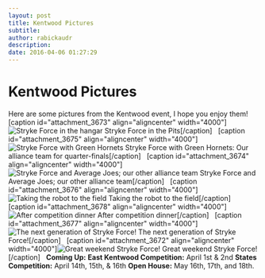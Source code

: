 ```yaml
---
layout: post
title: Kentwood Pictures
subtitle:
author: rabickaudr
description:
date: 2016-04-06 01:27:29
---
```


# Kentwood Pictures

Here are some pictures from the Kentwood event, I hope you enjoy them! [caption id="attachment_3673" align="aligncenter" width="4000"]![Stryke Force in the hangar](/wp-content/uploads/2016/04/100_0834.jpg) Stryke Force in the Pits[/caption]   [caption id="attachment_3675" align="aligncenter" width="4000"]![Stryke Force with Green Hornets](http://strykeforce.org/wp-content/uploads/2016/04/100_0851.jpg) Stryke Force with Green Hornets: Our alliance team for quarter-finals[/caption]   [caption id="attachment_3674" align="aligncenter" width="4000"]![Stryke Force and Average Joes; our other alliance team](http://strykeforce.org/wp-content/uploads/2016/04/100_0845.jpg) Stryke Force and Average Joes; our other alliance team[/caption]   [caption id="attachment_3676" align="aligncenter" width="4000"]![Taking the robot to the field](http://strykeforce.org/wp-content/uploads/2016/04/100_0839.jpg) Taking the robot to the field[/caption]   [caption id="attachment_3678" align="aligncenter" width="4000"]![After competition dinner](http://strykeforce.org/wp-content/uploads/2016/04/100_0856.jpg) After competition dinner[/caption]   [caption id="attachment_3677" align="aligncenter" width="4000"]![The next generation of Stryke Force!](http://strykeforce.org/wp-content/uploads/2016/04/100_0853.jpg) The next generation of Stryke Force![/caption]   [caption id="attachment_3672" align="aligncenter" width="4000"]![Great weekend Stryke Force!](http://strykeforce.org/wp-content/uploads/2016/04/100_0826.jpg) Great weekend Stryke Force![/caption]   **Coming Up:** **East Kentwood Competition:** April 1st & 2nd **States Competition:** April 14th, 15th, & 16th **Open House:** May 16th, 17th, and 18th.
